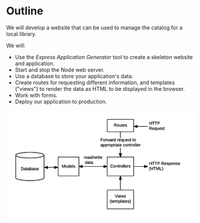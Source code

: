 # Outline

We will develop a website that can be used to manage the catalog for a local library.

We will:

- Use the _Express Application Generator_ tool to create a skeleton website and application.
- Start and stop the Node web server.
- Use a database to store your application's data.
- Create routes for requesting different information, and templates ("views") to render the data as HTML to be displayed in the browser.
- Work with forms.
- Deploy our application to production.

![main flow of data ](mvc_express.png)
